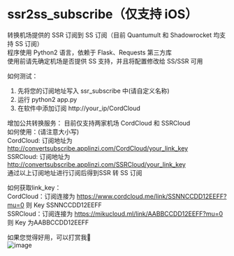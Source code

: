 # ssr2ss_subscribe（仅支持 iOS）
转换机场提供的 SSR 订阅到 SS 订阅（目前 Quantumult 和 Shadowrocket 均支持 SS 订阅）  
程序使用 Python2 语言，依赖于 Flask、Requests 第三方库  
使用前请先确定机场是否提供 SS 支持，并且将配置修改给 SS/SSR 可用
  
如何测试：  
1. 先将您的订阅地址写入 ssr_subscribe 中(请自定义名称)  
2. 运行 python2 app.py  
3. 在软件中添加订阅 http://your_ip/CordCloud  

增加公共转换服务：
目前仅支持两家机场 CordCloud 和 SSRCloud  
如何使用：(请注意大小写)  
CordCloud: 订阅地址为 http://convertsubscribe.applinzi.com/CordCloud/your_link_key  
SSRCloud: 订阅地址为 http://convertsubscribe.applinzi.com/SSRCloud/your_link_key  
通过以上订阅地址进行订阅后得到SSR 转 SS 订阅  

如何获取link_key：  
CordCloud：订阅连接为 https://www.cordcloud.me/link/SSNNCCDD12EEFF?mu=0 则 Key SSNNCCDD12EEFF  
SSRCloud：订阅连接为 https://mikucloud.ml/link/AABBCCDD12EEFF?mu=0 则 Key 为AABBCCDD12EEFF


如果您觉得好用，可以打赏我🤣  
![image](http://github.com/caydyn-skd/ssr2ss_subscribe/raw/master/0.png)
